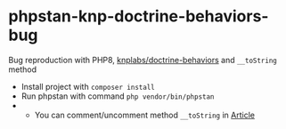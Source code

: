 # phpstan-knp-doctrine-behaviors-bug

Bug reproduction with PHP8, [knplabs/doctrine-behaviors](https://github.com/KnpLabs/DoctrineBehaviors) and `__toString` method

- Install project with `composer install`
- Run phpstan with command `php vendor/bin/phpstan`
- - You can comment/uncomment method `__toString` in [Article](https://github.com/RomulusED69/phpstan-knp-doctrine-behaviors-bug/blob/10ac6ab5368c807ac81ea8f6b848f00fa6d7030d/src/Entity/Article.php#L31)
